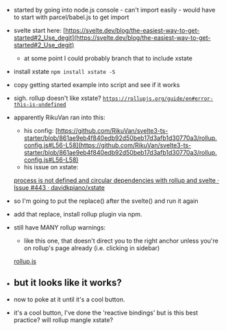- started by going into node.js console - can't import easily - would have to start with parcel/babel.js to get import
- svelte start here: [https://svelte.dev/blog/the-easiest-way-to-get-started#2_Use_degit](https://svelte.dev/blog/the-easiest-way-to-get-started#2_Use_degit)
    - at some point I could probably branch that to include xstate
- install xstate `npm install xstate -S`
- copy getting started example into script and see if it works
- sigh.  rollup doesn't like xstate? [`https://rollupjs.org/guide/en#error-this-is-undefined`](https://rollupjs.org/guide/en#error-this-is-undefined)
- apparently RikuVan ran into this:
    - his config: [https://github.com/RikuVan/svelte3-ts-starter/blob/861ae9eb4f840edb92d50beb17d3afb1d30770a3/rollup.config.js#L56-L58](https://github.com/RikuVan/svelte3-ts-starter/blob/861ae9eb4f840edb92d50beb17d3afb1d30770a3/rollup.config.js#L56-L58)
    - his issue on xstate:

    [process is not defined and circular dependencies with rollup and svelte · Issue #443 · davidkpiano/xstate](https://github.com/davidkpiano/xstate/issues/443)

- so I'm going to put the replace() after the svelte() and run it again
- add that replace, install rollup plugin via npm.
- still have MANY rollup warnings:
    - like this one, that doesn't direct you to the right anchor unless you're on rollup's page already (i.e. clicking in sidebar)

    [rollup.js](https://rollupjs.org/guide/en#error-this-is-undefined)

- but it looks like it works?
    - 

    [](https://www.notion.so/3421ee7fe5ea4645b0d6e63d25a3ce01#95e93a7e82af4aa88e330e3590f5fb79)

- now to poke at it until it's a cool button.
- it's a cool button, I've done the 'reactive bindings' but is this best practice? will rollup mangle xstate?